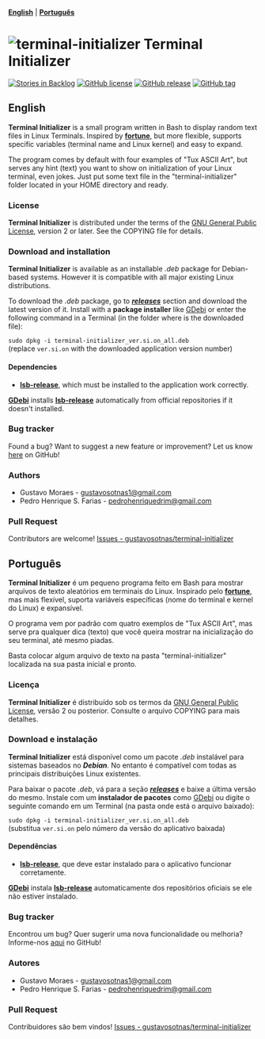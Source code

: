 [**English**](#english) | [**Português**](#português)

![terminal-initializer](http://icons.iconarchive.com/icons/alecive/flatwoken/48/Apps-Terminal-icon.png) Terminal Initializer
============================================================================================================================

[![Stories in Backlog](https://img.shields.io/github/issues-raw/gustavosotnas/terminal-initializer.svg?label=backlog)](https://waffle.io/gustavosotnas/terminal-initializer)
[![GitHub license](https://img.shields.io/badge/license-GNU%20GPL%20v2.0-428f7e.svg)](https://github.com/gustavosotnas/terminal-initializer/blob/master/COPYING)
[![GitHub release](https://img.shields.io/github/release/gustavosotnas/terminal-initializer.svg?label=stable)](https://github.com/gustavosotnas/terminal-initializer/releases/latest)
[![GitHub tag](https://img.shields.io/github/tag/gustavosotnas/terminal-initializer.svg?label=development)](https://github.com/gustavosotnas/terminal-initializer/releases)

English
--------------------------

**Terminal Initializer** is a small program written in Bash to display random text files in Linux Terminals. Inspired by [**fortune**](http://en.wikipedia.org/wiki/Fortune_%28Unix%29), but more flexible, supports specific variables (terminal name and Linux kernel) and easy to expand.

The program comes by default with four examples of "Tux ASCII Art", but serves any hint (text) you want to show on initialization of your Linux terminal, even jokes. Just put some text file in the "terminal-initializer" folder located in your HOME directory and ready.

### License
**Terminal Initializer** is distributed under the terms of the [GNU General Public License](http://www.gnu.org/licenses/), version 2 or later. See the COPYING file for details.

### Download and installation
**Terminal Initializer** is available as an installable *.deb* package for Debian-based systems. However it is compatible with all major existing Linux distributions.

To download the *.deb* package, go to [***releases***](https://github.com/gustavosotnas/terminal-initializer/releases/latest) section and download the latest version of it. Install with a **package installer** like [GDebi](https://apps.ubuntu.com/cat/applications/gdebi/) or enter the following command in a Terminal (in the folder where is the downloaded file):

`sudo dpkg -i terminal-initializer_ver.si.on_all.deb` <br>
(replace `ver.si.on` with the downloaded application version number)

#### Dependencies
 * [**lsb-release**](https://apps.ubuntu.com/cat/applications/lsb-release/), which must be installed to the application work correctly.

[**GDebi**](https://apps.ubuntu.com/cat/applications/gdebi/) installs [**lsb-release**](https://apps.ubuntu.com/cat/applications/lsb-release/) automatically from official repositories if it doesn't installed.

### Bug tracker
Found a bug? Want to suggest a new feature or improvement? Let us know [here](https://github.com/gustavosotnas/terminal-initializer/issues) on GitHub!

### Authors
 * Gustavo Moraes - <gustavosotnas1@gmail.com>
 * Pedro Henrique S. Farias - <pedrohenriquedrim@gmail.com>

### Pull Request
Contributors are welcome! [Issues - gustavosotnas/terminal-initializer](https://github.com/gustavosotnas/terminal-initializer/issues)

Português
--------------------------

**Terminal Initializer** é um pequeno programa feito em Bash para mostrar arquivos de texto aleatórios em terminais do Linux. Inspirado pelo [**fortune**](http://en.wikipedia.org/wiki/Fortune_%28Unix%29), mas mais flexível, suporta variáveis específicas (nome do terminal e kernel do Linux) e expansível.

O programa vem por padrão com quatro exemplos de "Tux ASCII Art", mas serve pra qualquer dica (texto) que você queira mostrar na inicialização do seu terminal, até mesmo piadas.

Basta colocar algum arquivo de texto na pasta "terminal-initializer" localizada na sua pasta inicial e pronto.

### Licença
**Terminal Initializer** é distribuído sob os termos da [GNU General Public License](http://www.gnu.org/licenses/), versão 2 ou posterior. Consulte o arquivo COPYING para mais detalhes.

### Download e instalação
**Terminal Initializer** está disponível como um pacote *.deb* instalável para sistemas baseados no ***Debian***. No entanto é compatível com todas as principais distribuições Linux existentes.

Para baixar o pacote *.deb*, vá para a seção [***releases***](https://github.com/gustavosotnas/terminal-initializer/releases/latest) e baixe a última versão do mesmo. Instale com um **instalador de pacotes** como [GDebi](https://apps.ubuntu.com/cat/applications/gdebi/) ou digite o seguinte comando em um Terminal (na pasta onde está o arquivo baixado):

`sudo dpkg -i terminal-initializer_ver.si.on_all.deb` <br>
(substitua `ver.si.on` pelo número da versão do aplicativo baixada)

#### Dependências
 * [**lsb-release**](https://apps.ubuntu.com/cat/applications/lsb-release/), que deve estar instalado para o aplicativo funcionar corretamente.

[**GDebi**](https://apps.ubuntu.com/cat/applications/precise/gdebi/) instala [**lsb-release**](https://apps.ubuntu.com/cat/applications/lsb-release/) automaticamente dos repositórios oficiais se ele não estiver instalado.

### Bug tracker
Encontrou um bug? Quer sugerir uma nova funcionalidade ou melhoria? Informe-nos [aqui](https://github.com/gustavosotnas/terminal-initializer/issues) no GitHub!

### Autores
 * Gustavo Moraes - <gustavosotnas1@gmail.com>
 * Pedro Henrique S. Farias - <pedrohenriquedrim@gmail.com>

### Pull Request
Contribuidores são bem vindos! [Issues - gustavosotnas/terminal-initializer](https://github.com/gustavosotnas/terminal-initializer/issues)
